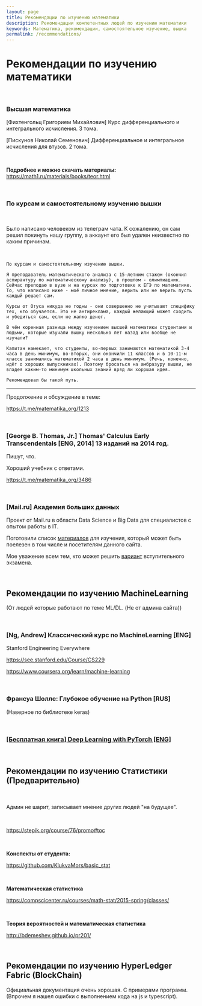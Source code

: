 ```yaml
---
layout: page
title: Рекомендации по изучению математики
description: Рекомендации компетентных людей по изучению математики
keywords: Математика, рекомендации, самостоятельное изучение, вышка
permalink: /recommendations/
---
```


# Рекомендации по изучению математики

<br/>

### Высшая математика

[Фихтенгольц Григорием Михайлович] Курс дифференциального и интегрального исчисления. 3 тома.

[Пискунов Николай Семенович] Дифференциальное и интегральное исчисления для втузов. 2 тома.

<br/>

**Подробнее и можно скачать материалы:**  
https://math1.ru/materials/books/teor.html

<br/>

### По курсам и самостоятельному изучению вышки

<br/>

Было написано человеком из телеграм чата.
К сожалению, он сам решил покинуть нашу группу, а аккаунт его был удален неизвестно по каким причинам.

<br/>

```
По курсам и самостоятельному изучению вышки.

Я преподаватель математического анализа с 15-летним стажем (окончил аспирантуру по математическому анализу), в прошлом - олимпиадник. Сейчас преподаю в вузе и на курсах по подготовке к ЕГЭ по математике. То, что написано ниже - моё личное мнение, верить или не верить пусть каждый решает сам.

Курсы от Отуса никуда не годны - они совершенно не учитывают специфику тех, кто обучается. Это не антиреклама, каждый желающий может сходить и убедиться сам, если не жалко денег.

В чём коренная разница между изучением высшей математики студентами и людьми, которые изучали вышку несколько лет назад или вообще не изучали?

Капитан намекает, что студенты, во-первых занимаются математикой 3-4 часа в день минимум, во-вторых, они окончили 11 классов и в 10-11-м классе занимались математикой 2 часа в день минимум. (Речь, конечно, идёт о хороших выпускниках). Поэтому бросаться на амбразуру вышки, не владея каким-то минимум школьных знаний вряд ли хорршая идея.

Рекомендовал бы такой путь.
```

---

Продолжение и обсуждение в теме:

https://t.me/matematika_org/1213

<br/>

### [George B. Thomas, Jr.] Thomas' Calculus Early Transcendentals [ENG, 2014] 13 изданий на 2014 год.

Пишут, что.

Хороший учебник с ответами.

https://t.me/matematika_org/3486

<br/>

### [Mail.ru] Академия больших данных

Проект от Mail.ru в области Data Science и Big Data для специалистов с опытом работы в IT.

Поготовили список <a href="//matematika.org/files/made/2020_MADE_Syllabus.pdf">материалов</a> для изучения, который может быть поелезен в том числе и посетителям данного сайта.

Мое уважение всем тем, кто может решить <a href="//matematika.org/files/made/2020_MADE_demo_Math.pdf">вариант</a> вступительного экзамена.

<br/>

## Рекомендации по изучению MachineLearning

(От людей которые работают по теме ML/DL. (Не от админа сайта))

<br/>

### [Ng, Andrew] Классический курс по MachineLearning [ENG]

Stanford Engineering Everywhere

https://see.stanford.edu/Course/CS229

https://www.coursera.org/learn/machine-learning

<br/>

### Франсуа Шолле: Глубокое обучение на Python [RUS]

(Наверное по библиотеке keras)

<br/>

### [[Бесплатная книга] Deep Learning with PyTorch [ENG]](/books/ds/dl/pytorch/deep-learning-with-pytorch/en/)

<br/>

## Рекомендации по изучению Статистики (Предварительно)

<br/>

Админ не шарит, записывает мнение других людей "на будущее".

<br/>

https://stepik.org/course/76/promo#toc

<br/>

**Конспекты от студента:**

https://github.com/KlukvaMors/basic_stat

<br/>

**Математическая статистика**

https://compscicenter.ru/courses/math-stat/2015-spring/classes/

<br/>

**Теория вероятностей и математическая статистика**

http://bdemeshev.github.io/pr201/

<br/>

## Рекомендации по изучению HyperLedger Fabric (BlockChain)

Официальная документация очень хорошая. С примерами программ. (Впрочем я нашел ошибки с выполнением кода на js и typescript).
